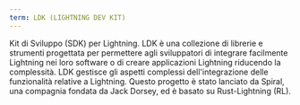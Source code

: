 ```yaml
---
term: LDK (LIGHTNING DEV KIT)
---
```


Kit di Sviluppo (SDK) per Lightning. LDK è una collezione di librerie e strumenti progettata per permettere agli sviluppatori di integrare facilmente Lightning nei loro software o di creare applicazioni Lightning riducendo la complessità. LDK gestisce gli aspetti complessi dell'integrazione delle funzionalità relative a Lightning. Questo progetto è stato lanciato da Spiral, una compagnia fondata da Jack Dorsey, ed è basato su Rust-Lightning (RL).